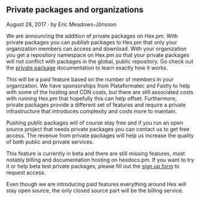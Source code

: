 ## Private packages and organizations

<div class="subtitle"><time datetime="2017-08-28T00:00:00Z">August 28, 2017</time> · by Eric Meadows-Jönsson</div>

We are announcing the addition of private packages on Hex.pm. With private packages you can publish
packages to Hex.pm that only your organization members can access and download. With your organization
you get a repository namespace on Hex.pm so that your private packages will not conflict with packages
in the global, public repository. Go check out the [private package](/docs/private) documentation to
learn exactly how it works.

This will be a paid feature based on the number of members in your organization. We have sponsorships
from Plataformatec and Fastly to help with some of the hosting and CDN costs, but there are still
associated costs with running Hex.pm that hopefully this can help offset. Furthermore, private packages
provide a different set of features and require a private infrastructure that introduces complexity and
costs more to maintain.

Pushing public packages will of course stay free and if you run an open source project
that needs private packages you can contact us to get free access. The revenue from private
packages will help us increase the quality of both public and private services.

This feature is currently in beta and there are still missing features, most notably billing and documentation
hosting on hexdocs.pm. If you want to try it or help beta test private packages, please fill out the
[sign up form](/dashboard/repo-signup) to request access.

Even though we are introducing paid features everything around Hex will stay open source, the only closed
source part will be the billing service.
